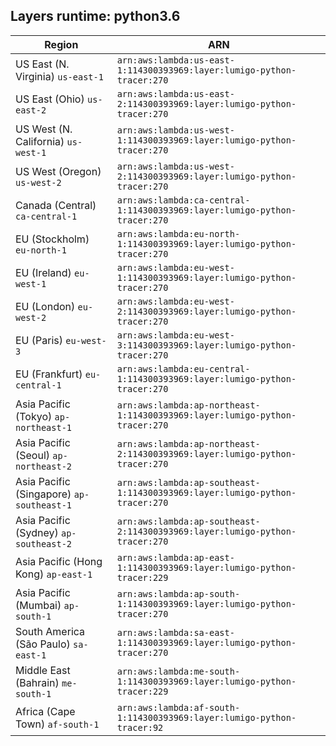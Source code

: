 Layers runtime: python3.6
----
| Region | ARN |
| --- | --- |
|US East (N. Virginia)  `us-east-1`|`arn:aws:lambda:us-east-1:114300393969:layer:lumigo-python-tracer:270`|
|US East (Ohio)  `us-east-2`|`arn:aws:lambda:us-east-2:114300393969:layer:lumigo-python-tracer:270`|
|US West (N. California)  `us-west-1`|`arn:aws:lambda:us-west-1:114300393969:layer:lumigo-python-tracer:270`|
|US West (Oregon)  `us-west-2`|`arn:aws:lambda:us-west-2:114300393969:layer:lumigo-python-tracer:270`|
|Canada (Central)  `ca-central-1`|`arn:aws:lambda:ca-central-1:114300393969:layer:lumigo-python-tracer:270`|
|EU (Stockholm)  `eu-north-1`|`arn:aws:lambda:eu-north-1:114300393969:layer:lumigo-python-tracer:270`|
|EU (Ireland)  `eu-west-1`|`arn:aws:lambda:eu-west-1:114300393969:layer:lumigo-python-tracer:270`|
|EU (London)  `eu-west-2`|`arn:aws:lambda:eu-west-2:114300393969:layer:lumigo-python-tracer:270`|
|EU (Paris)  `eu-west-3`|`arn:aws:lambda:eu-west-3:114300393969:layer:lumigo-python-tracer:270`|
|EU (Frankfurt)  `eu-central-1`|`arn:aws:lambda:eu-central-1:114300393969:layer:lumigo-python-tracer:270`|
|Asia Pacific (Tokyo)  `ap-northeast-1`|`arn:aws:lambda:ap-northeast-1:114300393969:layer:lumigo-python-tracer:270`|
|Asia Pacific (Seoul)  `ap-northeast-2`|`arn:aws:lambda:ap-northeast-2:114300393969:layer:lumigo-python-tracer:270`|
|Asia Pacific (Singapore)  `ap-southeast-1`|`arn:aws:lambda:ap-southeast-1:114300393969:layer:lumigo-python-tracer:270`|
|Asia Pacific (Sydney)  `ap-southeast-2`|`arn:aws:lambda:ap-southeast-2:114300393969:layer:lumigo-python-tracer:270`|
|Asia Pacific (Hong Kong)  `ap-east-1`|`arn:aws:lambda:ap-east-1:114300393969:layer:lumigo-python-tracer:229`|
|Asia Pacific (Mumbai)  `ap-south-1`|`arn:aws:lambda:ap-south-1:114300393969:layer:lumigo-python-tracer:270`|
|South America (São Paulo)  `sa-east-1`|`arn:aws:lambda:sa-east-1:114300393969:layer:lumigo-python-tracer:270`|
|Middle East (Bahrain)  `me-south-1`|`arn:aws:lambda:me-south-1:114300393969:layer:lumigo-python-tracer:229`|
|Africa (Cape Town)  `af-south-1`|`arn:aws:lambda:af-south-1:114300393969:layer:lumigo-python-tracer:92`|
